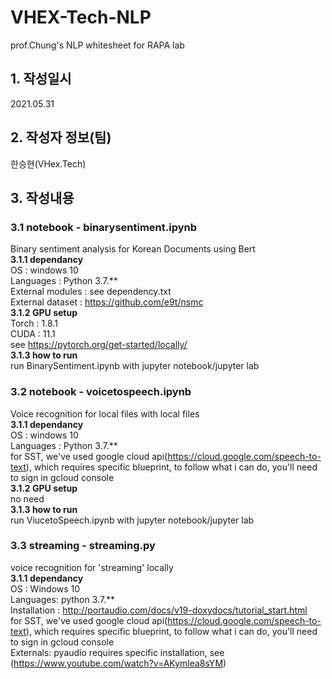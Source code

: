 # VHEX-Tech-NLP
prof.Chung's NLP whitesheet for RAPA lab

## 1. 작성일시
2021.05.31
## 2. 작성자 정보(팀)
한승현(VHex.Tech)
## 3. 작성내용
### 3.1 notebook - binarysentiment.ipynb
Binary sentiment analysis for Korean Documents using Bert  
**3.1.1 dependancy**  
OS : windows 10  
Languages : Python 3.7.**  
External modules : see dependency.txt  
External dataset : https://github.com/e9t/nsmc  
**3.1.2 GPU setup**  
Torch : 1.8.1  
CUDA : 11.1  
see https://pytorch.org/get-started/locally/  
**3.1.3 how to run**  
run BinarySentiment.ipynb with jupyter notebook/jupyter lab  
### 3.2 notebook - voicetospeech.ipynb
Voice recognition for local files with local files  
**3.1.1 dependancy**  
OS : windows 10  
Languages : Python 3.7.**  
for SST, we've used google cloud api(https://cloud.google.com/speech-to-text), which requires specific blueprint, to follow what i can do, you'll need to sign in gcloud console  
**3.1.2 GPU setup**  
no need  
**3.1.3 how to run**  
run ViucetoSpeech.ipynb with jupyter notebook/jupyter lab  
### 3.3 streaming - streaming.py
voice recognition for 'streaming' locally  
**3.1.1 dependancy**  
OS : Windows 10  
Languages: python 3.7.**  
Installation : http://portaudio.com/docs/v19-doxydocs/tutorial_start.html  
for SST, we've used google cloud api(https://cloud.google.com/speech-to-text), which requires specific blueprint, to follow what i can do, you'll need to sign in gcloud console  
Externals: pyaudio requires specific installation, see (https://www.youtube.com/watch?v=AKymlea8sYM)  
